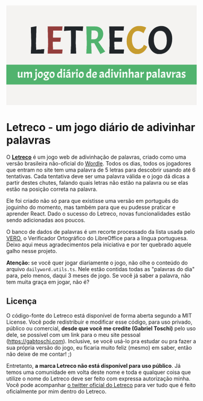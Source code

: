 ![Letreco - um jogo diário de adivinhar palavras](public/splash.png)

# Letreco - um jogo diário de adivinhar palavras

O [**Letreco**](https://gabtoschi.com/letreco) é um jogo web de adivinhação de palavras, criado como uma versão brasileira não-oficial do [Wordle](https://www.powerlanguage.co.uk/wordle/). Todos os dias, todos os jogadores que entram no site tem uma palavra de 5 letras para descobrir usando até 6 tentativas. Cada tentativa deve ser uma palavra válida e o jogo dá dicas a partir destes chutes, falando quais letras não estão na palavra ou se elas estão na posição correta na palavra.

Ele foi criado não só para que existisse uma versão em português do joguinho do momento, mas também para que eu pudesse praticar e aprender React. Dado o sucesso do Letreco, novas funcionalidades estão sendo adicionadas aos poucos.

O banco de dados de palavras é um recorte processado da lista usada pelo [VERO](https://pt-br.libreoffice.org/projetos/vero), o Verificador Ortográfico do LibreOffice para a língua portuguesa. Deixo aqui meus agradecimentos pela iniciativa e por ter quebrado aquele galho nesse projeto.

**Atenção:** se você quer jogar diariamente o jogo, não olhe o conteúdo do arquivo `dailyword.utils.ts`. Nele estão contidas todas as "palavras do dia" para, pelo menos, daqui 3 meses de jogo. Se você já saber a palavra, não tem muita graça em jogar, não é?

## Licença

O código-fonte do Letreco está disponível de forma aberta segundo a MIT License. Você pode redistribuir e modificar esse código, para uso privado, público ou comercial, **desde que você me credite (Gabriel Toschi)** pelo uso dele, se possível com um link para o meu site pessoal (https://gabtoschi.com). Inclusive, se você usá-lo pra estudar ou pra fazer a sua própria versão do jogo, eu ficaria muito feliz (mesmo) em saber, então não deixe de me contar! ;)

Entretanto, **a marca Letreco não está disponível para uso público**. Já temos uma comunidade em volta deste nome e toda e qualquer coisa que utilize o nome do Letreco deve ser feito com expressa autorização minha. Você pode acompanhar [o twitter oficial do Letreco](https://twitter.com/MeuLetreco) para ver tudo que é feito oficialmente por mim dentro do Letreco.